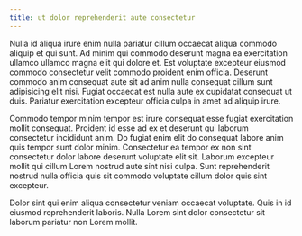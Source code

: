 ```yaml
---
title: ut dolor reprehenderit aute consectetur
---
```


Nulla id aliqua irure enim nulla pariatur cillum occaecat aliqua commodo aliquip et qui sunt. Ad minim qui commodo deserunt magna ea exercitation ullamco ullamco magna elit qui dolore et. Est voluptate excepteur eiusmod commodo consectetur velit commodo proident enim officia. Deserunt commodo anim consequat aute sit ad anim nulla consequat cillum sunt adipisicing elit nisi. Fugiat occaecat est nulla aute ex cupidatat consequat ut duis. Pariatur exercitation excepteur officia culpa in amet ad aliquip irure.

Commodo tempor minim tempor est irure consequat esse fugiat exercitation mollit consequat. Proident id esse ad ex et deserunt qui laborum consectetur incididunt anim. Do fugiat enim elit do consequat labore anim quis tempor sunt dolor minim. Consectetur ea tempor ex non sint consectetur dolor labore deserunt voluptate elit sit. Laborum excepteur mollit qui cillum Lorem nostrud aute sint nisi culpa. Sunt reprehenderit nostrud nulla officia quis sit commodo voluptate cillum dolor quis sint excepteur.

Dolor sint qui enim aliqua consectetur veniam occaecat voluptate. Quis in id eiusmod reprehenderit laboris. Nulla Lorem sint dolor consectetur sit laborum pariatur non Lorem mollit.
